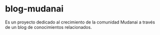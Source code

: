 # blog-mudanai
Es un proyecto dedicado al crecimiento de la comunidad Mudanai a través de un blog de conocimientos relacionados.
